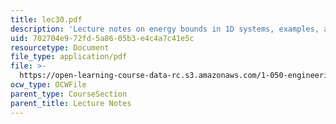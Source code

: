 ```yaml
---
title: lec30.pdf
description: 'Lecture notes on energy bounds in 1D systems, examples, and applications.'
uid: 702704e9-72fd-5a86-05b3-e4c4a7c41e5c
resourcetype: Document
file_type: application/pdf
file: >-
  https://open-learning-course-data-rc.s3.amazonaws.com/1-050-engineering-mechanics-i-fall-2007/702704e972fd5a8605b3e4c4a7c41e5c_lec30.pdf
ocw_type: OCWFile
parent_type: CourseSection
parent_title: Lecture Notes
---
```

